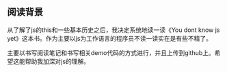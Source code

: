 ## 阅读背景

从了解了js的this和一些基本历史之后，我决定系统地读一读《You dont know js yet》这本书。作为主要以js为工作语言的程序员不读一读实在是有些不精了。

主要以书写阅读笔记和书写相关demo代码的方式进行，并且上传到github上。希望这能帮助我加深对js的理解。

